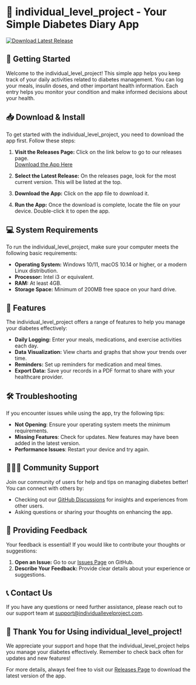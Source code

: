 # 🍏 individual_level_project - Your Simple Diabetes Diary App

[![Download Latest Release](https://img.shields.io/badge/Download%20Latest%20Release-v1.0-brightgreen)](https://github.com/Manimahsoub/individual_level_project/releases)

## 🚀 Getting Started

Welcome to the individual_level_project! This simple app helps you keep track of your daily activities related to diabetes management. You can log your meals, insulin doses, and other important health information. Each entry helps you monitor your condition and make informed decisions about your health.

## 📥 Download & Install

To get started with the individual_level_project, you need to download the app first. Follow these steps:

1. **Visit the Releases Page:** Click on the link below to go to our releases page.  
   [Download the App Here](https://github.com/Manimahsoub/individual_level_project/releases)

2. **Select the Latest Release:** On the releases page, look for the most current version. This will be listed at the top. 

3. **Download the App:** Click on the app file to download it. 

4. **Run the App:** Once the download is complete, locate the file on your device. Double-click it to open the app.

## 💻 System Requirements

To run the individual_level_project, make sure your computer meets the following basic requirements:

- **Operating System:** Windows 10/11, macOS 10.14 or higher, or a modern Linux distribution.
- **Processor:** Intel i3 or equivalent.
- **RAM:** At least 4GB.
- **Storage Space:** Minimum of 200MB free space on your hard drive.

## 📖 Features

The individual_level_project offers a range of features to help you manage your diabetes effectively:

- **Daily Logging:** Enter your meals, medications, and exercise activities each day.
- **Data Visualization:** View charts and graphs that show your trends over time.
- **Reminders:** Set up reminders for medication and meal times.
- **Export Data:** Save your records in a PDF format to share with your healthcare provider.

## 🛠️ Troubleshooting

If you encounter issues while using the app, try the following tips:

- **Not Opening**: Ensure your operating system meets the minimum requirements.
- **Missing Features**: Check for updates. New features may have been added in the latest version.
- **Performance Issues**: Restart your device and try again.

## 🧑‍🤝‍🧑 Community Support

Join our community of users for help and tips on managing diabetes better! You can connect with others by:

- Checking out our [GitHub Discussions](https://github.com/Manimahsoub/individual_level_project/discussions) for insights and experiences from other users.
- Asking questions or sharing your thoughts on enhancing the app.

## 📢 Providing Feedback

Your feedback is essential! If you would like to contribute your thoughts or suggestions:

1. **Open an Issue:** Go to our [Issues Page](https://github.com/Manimahsoub/individual_level_project/issues) on GitHub.
2. **Describe Your Feedback:** Provide clear details about your experience or suggestions.

## 📞 Contact Us

If you have any questions or need further assistance, please reach out to our support team at [support@individuallevelproject.com](mailto:support@individuallevelproject.com).

## 🥳 Thank You for Using individual_level_project!

We appreciate your support and hope that the individual_level_project helps you manage your diabetes effectively. Remember to check back often for updates and new features! 

For more details, always feel free to visit our [Releases Page](https://github.com/Manimahsoub/individual_level_project/releases) to download the latest version of the app.